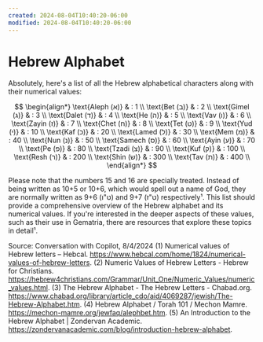 ```yaml
---
created: 2024-08-04T10:40:20-06:00
modified: 2024-08-04T10:40:20-06:00
---
```


# Hebrew Alphabet

Absolutely, here's a list of all the Hebrew alphabetical characters along with their numerical values:

$$
\begin{align*}
\text{Aleph (א)} & : 1 \\
\text{Bet (ב)} & : 2 \\
\text{Gimel (ג)} & : 3 \\
\text{Dalet (ד)} & : 4 \\
\text{He (ה)} & : 5 \\
\text{Vav (ו)} & : 6 \\
\text{Zayin (ז)} & : 7 \\
\text{Chet (ח)} & : 8 \\
\text{Tet (ט)} & : 9 \\
\text{Yud (י)} & : 10 \\
\text{Kaf (כ)} & : 20 \\
\text{Lamed (ל)} & : 30 \\
\text{Mem (מ)} & : 40 \\
\text{Nun (נ)} & : 50 \\
\text{Samech (ס)} & : 60 \\
\text{Ayin (ע)} & : 70 \\
\text{Pe (פ)} & : 80 \\
\text{Tzadi (צ)} & : 90 \\
\text{Kuf (ק)} & : 100 \\
\text{Resh (ר)} & : 200 \\
\text{Shin (ש)} & : 300 \\
\text{Tav (ת)} & : 400 \\
\end{align*}
$$

Please note that the numbers 15 and 16 are specially treated. Instead of being written as 10+5 or 10+6, which would spell out a name of God, they are normally written as 9+6 (ט"ו) and 9+7 (ט"ז) respectively¹. This list should provide a comprehensive overview of the Hebrew alphabet and its numerical values. If you're interested in the deeper aspects of these values, such as their use in Gematria, there are resources that explore these topics in detail¹.

Source: Conversation with Copilot, 8/4/2024
(1) Numerical values of Hebrew letters – Hebcal. https://www.hebcal.com/home/1824/numerical-values-of-hebrew-letters.
(2) Numeric Values of Hebrew Letters - Hebrew for Christians. https://hebrew4christians.com/Grammar/Unit_One/Numeric_Values/numeric_values.html.
(3) The Hebrew Alphabet - The Hebrew Letters - Chabad.org. https://www.chabad.org/library/article_cdo/aid/4069287/jewish/The-Hebrew-Alphabet.htm.
(4) Hebrew Alphabet / Torah 101 / Mechon Mamre. https://mechon-mamre.org/jewfaq/alephbet.htm.
(5) An Introduction to the Hebrew Alphabet | Zondervan Academic. https://zondervanacademic.com/blog/introduction-hebrew-alphabet.
